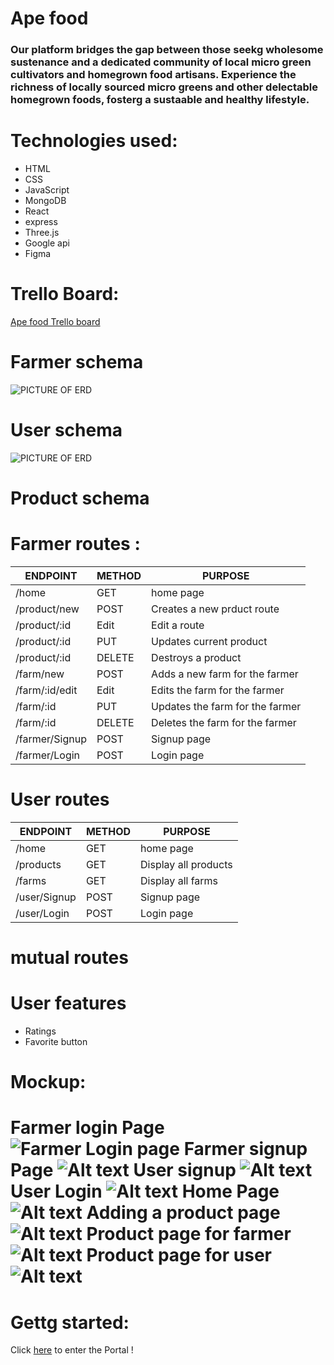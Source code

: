 # Ape food
### Our platform bridges the gap between those seekg wholesome sustenance and a dedicated community of local micro green cultivators and homegrown food artisans. Experience the richness of locally sourced micro greens and other delectable homegrown foods, fosterg a sustaable and healthy lifestyle.

# Technologies used:
* HTML 
* CSS
* JavaScript
* MongoDB
* React
* express
* Three.js
* Google api
* Figma

# Trello Board: 
[Ape food Trello board](https://trello.com/b/2Nur9hRb/apefoodnet)

# Farmer schema
![PICTURE OF ERD](./images/FarmerErd.png)

# User schema
![PICTURE OF ERD](./images/userErd.png)


# Product schema

# Farmer routes :
| ENDPOINT         | METHOD        | PURPOSE |
|------------------|-------------|---------|
|/home             |  GET        | home page |
|/product/new      |  POST       | Creates a new prduct route |
|/product/:id      |  Edit       | Edit a route |
|/product/:id      |  PUT        | Updates current product  |
|/product/:id      |  DELETE     | Destroys a product  |
|/farm/new         |  POST       | Adds a new farm for the farmer |
|/farm/:id/edit    |  Edit       | Edits the farm for the farmer  |
|/farm/:id         |  PUT        | Updates the farm for the farmer |
|/farm/:id         |  DELETE     | Deletes the farm for the farmer   |
|/farmer/Signup    |  POST       | Signup page |
|/farmer/Login     |  POST       | Login page  |

# User routes

| ENDPOINT       | METHOD      | PURPOSE |
|----------------|-------------|---------|
|/home           |  GET        | home page|
|/products       |  GET        | Display all products|
|/farms          |  GET        | Display all farms|
|/user/Signup    |  POST       | Signup page |
|/user/Login     |  POST       | Login page  |



# mutual routes

# User features
- Ratings
- Favorite button


# Mockup:

# Farmer login Page  ![Farmer Login page](<images/farmer login page.png>)  Farmer signup Page ![Alt text](<images/farmer Signup page.png>) User signup ![Alt text](<images/User signup page.png>) User Login ![Alt text](<images/User login page.png>) Home Page ![Alt text](<images/Home page.png>) Adding a product page ![Alt text](images/Frame.png) Product page for farmer ![Alt text](<images/Product page for farmer.png>) Product page for user ![Alt text](<images/Product page for user.png>)
# Gettg started:

Click [here]() to enter the Portal !
